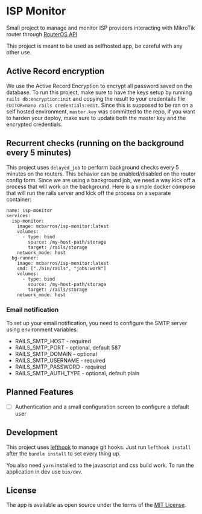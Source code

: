 # ISP Monitor

Small project to manage and monitor ISP providers interacting with MikroTik router through [RouterOS API](https://rubygems.org/gems/routeros-api)

This project is meant to be used as selfhosted app, be careful with any other use.

## Active Record encryption

We use the Active Record Encryption to encrypt all password saved on the database. To run this project, make sure to have the keys setup by running `rails db:encryption:init` and copying the result to your credentails file `EDITOR=nano rails credentials:edit`. Since this is supposed to be ran on a self hosted environment, `master.key` was committed to the repo, if you want to harden your deploy, make sure to update both the master key and the encrypted credentials.

## Recurrent checks (running on the background every 5 minutes)

This project uses `delayed_job` to perform background checks every 5 minutes on the routers. This behavior can be enabled/disabled on the router config form. Since we are using a background job, we need a way kick off a process that will work on the background. Here is a simple docker compose that will run the rails server and kick off the process on a separate container:

```
name: isp-monitor
services:
  isp-monitor:
    image: mcbarros/isp-monitor:latest
    volumes:
      - type: bind
        source: /my-host-path/storage
        target: /rails/storage
    network_mode: host
  bg-runner:
    image: mcbarros/isp-monitor:latest
    cmd: ["./bin/rails", "jobs:work"]
    volumes:
      - type: bind
        source: /my-host-path/storage
        target: /rails/storage
    network_mode: host
```

### Email notification

To set up your email notification, you need to configure the SMTP server using environment variables:
- RAILS_SMTP_HOST - required
- RAILS_SMTP_PORT - optional, default 587
- RAILS_SMTP_DOMAIN - optional
- RAILS_SMTP_USERNAME - required
- RAILS_SMTP_PASSWORD - required
- RAILS_SMTP_AUTH_TYPE - optional, default plain

## Planned Features

- [ ] Authentication and a small configuration screen to configure a default user

## Development

This project uses [lefthook](https://github.com/evilmartians/lefthook) to manage git hooks. Just run `lefthook install` after the `bundle install` to set every thing up.

You also need `yarn` installed to the javascript and css build work. To run the application in dev use `bin/dev`.

## License

The app is available as open source under the terms of the [MIT License](https://opensource.org/licenses/MIT).
